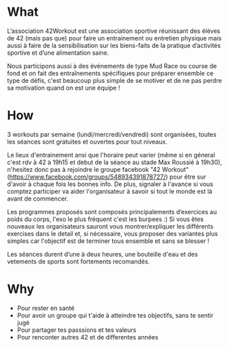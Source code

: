 <!-- TITLE: 42 Workout -->
<!-- SUBTITLE: "Mens sana in corpore sano" -->

# What
L’association 42Workout est une association sportive réunissant des élèves de 42 (mais pas que) pour faire un entrainement ou entretien physique mais aussi à faire de la sensibilisation sur les biens-faits de la pratique d’activités sportive et d’une alimentation saine.

Nous participons aussi à des événements de type Mud Race ou course de fond et on fait des entraînements spécifiques pour préparer ensemble ce type de défis, c'est beaucoup plus simple de se motiver et de ne pas perdre sa motivation quand on est une équipe ! 

# How
3 workouts par semaine (lundi/mercredi/vendredi) sont organisées, toutes les séances sont gratuites et ouvertes pour tout niveaux.

Le lieux d'entrainement ansi que l'horaire peut varier (même si en géneral c'est rdv à 42 à 19h15 et debut de la séance au stade Max Roussié à 19h30), n'hesitez donc pas à rejoindre le groupe facebook "42 Workout" (https://www.facebook.com/groups/548934391878727/) pour être sur d'avoir à chaque fois les bonnes info.
De plus, signaler à l'avance si vous comptez participer va aider l'organisateur à savoir si tout le monde est là avant de commencer.

Les programmes proposés sont composés principalements d’exercices au poids du corps, l'exo le plus fréquent c'est les burpees :)
Si vous êtes nouveaux les organisateurs sauront vous montrer/expliquer les différents exercises dans le detail et, si nécessaire, vous proposer des variantes plus simples car l'objectif est de terminer tous ensemble et sans se blesser !

Les séances durent d’une à deux heures, une bouteille d'eau et des vetements de sports sont fortements recomandés.

# Why
- Pour rester en santé
- Pour avoir un groupe qui t'aide à atteindre tes objectifs, sans te sentir jugé
- Pour partager tes passsions et tes valeurs
- Pour renconter autres 42 et de differentes années